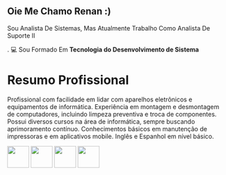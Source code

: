 ## Oie Me Chamo Renan :)

Sou Analista De Sistemas, Mas Atualmente Trabalho Como Analista De Suporte II

. 💻 Sou Formado Em **Tecnologia do Desenvolvimento de Sistema**

# Resumo Profissional

Profissional com facilidade em lidar com aparelhos eletrônicos e equipamentos de informática. Experiência em montagem e desmontagem de computadores, incluindo limpeza preventiva e troca de componentes. Possui diversos cursos na área de informática, sempre buscando aprimoramento contínuo. Conhecimentos básicos em manutenção de impressoras e em aplicativos mobile. Inglês e Espanhol em nível básico.
<div display="inline">
  <img width="50"  height="50" src="https://cdn.jsdelivr.net/gh/devicons/devicon@latest/icons/html5/html5-original.svg" /> 
  <img width="50"  height="50"  src="https://cdn.jsdelivr.net/gh/devicons/devicon@latest/icons/python/python-original.svg" />   
  <img width="50"  height="50" src="https://cdn.jsdelivr.net/gh/devicons/devicon@latest/icons/php/php-original.svg" /> 
  <img  width="50"  height="50" src="https://cdn.jsdelivr.net/gh/devicons/devicon@latest/icons/androidstudio/androidstudio-original.svg" />
</div>          
          
          
  
          

